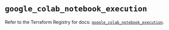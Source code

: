 # `google_colab_notebook_execution`

Refer to the Terraform Registry for docs: [`google_colab_notebook_execution`](https://registry.terraform.io/providers/hashicorp/google/6.20.0/docs/resources/colab_notebook_execution).
